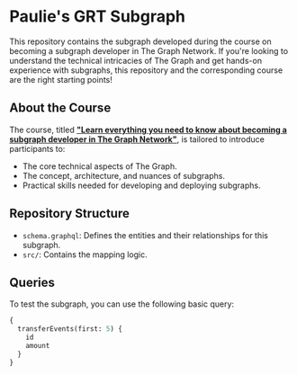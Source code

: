 # Paulie's GRT Subgraph

This repository contains the subgraph developed during the course on becoming a subgraph developer in The Graph Network. If you're looking to understand the technical intricacies of The Graph and get hands-on experience with subgraphs, this repository and the corresponding course are the right starting points!

## About the Course

The course, titled **["Learn everything you need to know about becoming a subgraph developer in The Graph Network"](https://thegraph.academy/course/subgraph-developer-course/)**, is tailored to introduce participants to:

- The core technical aspects of The Graph.
- The concept, architecture, and nuances of subgraphs.
- Practical skills needed for developing and deploying subgraphs.

## Repository Structure

- `schema.graphql`: Defines the entities and their relationships for this subgraph.
- `src/`: Contains the mapping logic.

## Queries

To test the subgraph, you can use the following basic query:

```graphql
{
  transferEvents(first: 5) {
    id
    amount
  }
}

